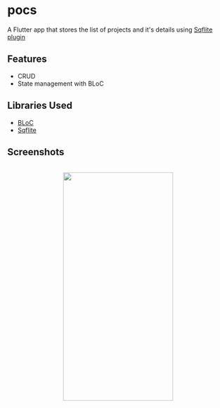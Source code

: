 # pocs

A Flutter app that stores the list of projects and it's details using [Sqflite plugin](https://pub.dev/packages/sqflite)

## Features

- CRUD
- State management with BLoC

## Libraries Used

- [BLoC](https://bloclibrary.dev/#/gettingstarted)
- [Sqflite](https://pub.dev/packages/sqflite)

## Screenshots

<p align="center">
  <br>
  <img src="https://user-images.githubusercontent.com/37804253/150629617-cdc8a9cd-026f-4867-a2e0-b843b46c344d.png" width="250" height="520">
</p>

